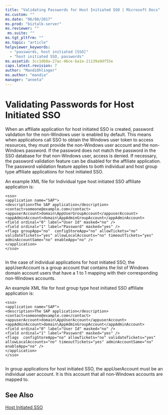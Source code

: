 ```yaml
---
title: "Validating Passwords for Host Initiated SSO | Microsoft Docs"
ms.custom: ""
ms.date: "06/08/2017"
ms.prod: "biztalk-server"
ms.reviewer: ""
 ms.suite: ""
ms.tgt_pltfrm: ""
ms.topic: "article"
helpviewer_keywords: 
  - "passwords, host initiated [SSO]"
  - "host initiated SSO, passwords"
ms.assetid: 3cc1d68a-27ac-46ce-ba1e-21139a9df55e
caps.latest.revision: 7
author: "MandiOhlinger"
ms.author: "mandia"
manager: "anneta"
---
```

# Validating Passwords for Host Initiated SSO
When an affiliate application for host initiated SSO is created, password validation for the non-Windows user is enabled by default. This means when applications call SSO to obtain the Windows user token to access resources, they must provide the non-Windows user account and the non-Windows password. If the password does not match the password in the SSO database for that non-Windows user, access is denied. If necessary, the password validation feature can be disabled for the affiliate application. The password validation feature applies to both individual and host group type affiliate applications for host initiated SSO.  
  
 An example XML file for Individual type host initiated SSO affiliate application is:  
  
```  
<sso>  
<application name="SAP">  
<description>The SAP application</description>   
<contact>someone@example.com</contact>   
<appuserAccount>domain\AppUserGroupAccount</appuserAccount>   
<appAdminAccount>domain\AppAdminGroupAccount</appAdminAccount>   
<field ordinal="0" label="User Id" masked="no" />   
<field ordinal="1" label="Password" masked="yes" />   
<flags groupApp="no"  configStoreApp="no" allowTickets="no" validateTickets="yes" allowLocalAccounts="no" timeoutTickets="yes" adminAccountSame="no" enableApp="no" />  
</application>  
</sso>  
  
```  
  
 In the case of individual applications for host initiated SSO, the appUserAccount is a group account that contains the list of Windows domain account users that have a 1 to 1 mapping with their corresponding non-Windows accounts.  
  
 An example XML file for host group type host initiated SSO affiliate application is:  
  
```  
<sso>  
<application name="SAP">  
<description>The SAP application</description>   
<contact>someone@example.com</contact>   
<appuserAccount>domain\AppUserAccount</appuserAccount>   
<appAdminAccount>domain\AppAdminGroupAccount</appAdminAccount>   
<field ordinal="0" label="User Id" masked="no" />   
<field ordinal="1" label="Password" masked="yes" />   
<flags  configStoreApp="no" allowTickets="no" validateTickets="yes" allowLocalAccounts="no" timeoutTickets="yes" adminAccountSame="no" enableApp="no" />  
</application>  
</sso>  
  
```  
  
 In group applications for host initiated SSO, the appUserAccount must be an individual user account. It is this account that all non-Windows accounts are mapped to.  
  
## See Also  
 [Host Initiated SSO](../core/host-initiated-sso.md)